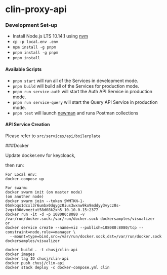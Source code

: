 # clin-proxy-api

### Development Set-up
* Install Node.js LTS 10.14.1 using [nvm](https://github.com/creationix/nvm/blob/master/README.md)
* `cp -p local.env .env`
* `npm install -g pnpm`
* `pnpm install -g pnpm`
* `pnpm install`

#### Available Scripts

* `pnpm start` will run all of the Services in development mode.<br>
* `pnpm build` will build all of the Services for production mode.<br>
* `pnpm run service-auth` will start the Auth API Service in production mode.<br>
* `pnpm run service-query` will start the Query API Service in production mode.<br>
* `pnpm test` will launch [newman](https://github.com/postmanlabs/newman) and runs Postman collections

#### API Service Creation
Please refer to `src/services/api/boilerplate`

###Docker

Update docker.env for keycloack,

then run:
```
For Local env:
docker-compose up

For swarm:
docker swarm init (on master node)
(on another node)
docker swarm join --token SWMTKN-1-05mkbqs1dcxl3r6umbx0dqygz0ius3wxnw9ko9mddyy3vycz0s-2vqxt00dvmeztut58d08k2xh5 10.10.0.15:2377
docker run -it -d -p 108080:8080 -v /var/run/docker.sock:/var/run/docker.sock dockersamples/visualizer
or
docker service create --name=viz --publish=108080:8080/tcp --constraint=node.role==manager \
  --mount=type=bind,src=/var/run/docker.sock,dst=/var/run/docker.sock dockersamples/visualizer
  
docker build . -t chusj/clin-api
docker images
docker tag ID chusj/clin-api
docker push chusj/clin-api
docker stack deploy -c docker-compose.yml clin

```